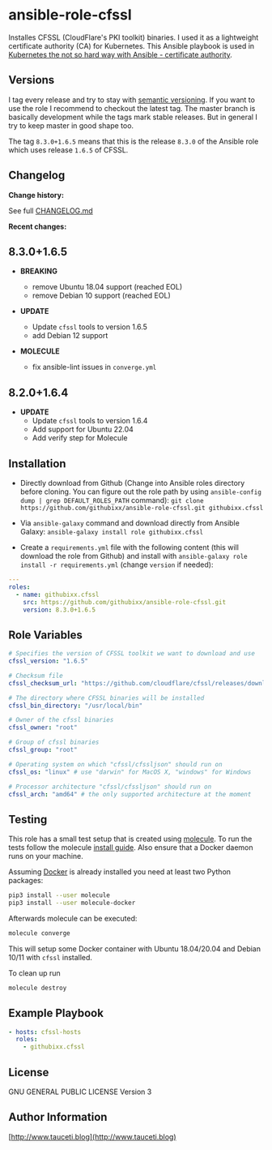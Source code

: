 # ansible-role-cfssl

Installes CFSSL (CloudFlare's PKI toolkit) binaries. I used it as a lightweight certificate authority (CA) for Kubernetes. This Ansible playbook is used in [Kubernetes the not so hard way with Ansible - certificate authority](https://www.tauceti.blog/posts/kubernetes-the-not-so-hard-way-with-ansible-certificate-authority/).

## Versions

I tag every release and try to stay with [semantic versioning](http://semver.org). If you want to use the role I recommend to checkout the latest tag. The master branch is basically development while the tags mark stable releases. But in general I try to keep master in good shape too.

The tag `8.3.0+1.6.5` means that this is the release `8.3.0` of the Ansible role which uses release `1.6.5` of CFSSL.

## Changelog

**Change history:**

See full [CHANGELOG.md](https://github.com/githubixx/ansible-role-cfssl/blob/master/CHANGELOG.md)

**Recent changes:**

## 8.3.0+1.6.5

- **BREAKING**
  - remove Ubuntu 18.04 support (reached EOL)
  - remove Debian 10 support (reached EOL)

- **UPDATE**
  - Update `cfssl` tools to version 1.6.5
  - add Debian 12 support

- **MOLECULE**
  - fix ansible-lint issues in `converge.yml`

## 8.2.0+1.6.4

- **UPDATE**
  - Update `cfssl` tools to version 1.6.4
  - Add support for Ubuntu 22.04
  - Add verify step for Molecule

## Installation

- Directly download from Github (Change into Ansible roles directory before cloning. You can figure out the role path by using `ansible-config dump | grep DEFAULT_ROLES_PATH` command):
`git clone https://github.com/githubixx/ansible-role-cfssl.git githubixx.cfssl`

- Via `ansible-galaxy` command and download directly from Ansible Galaxy:
`ansible-galaxy install role githubixx.cfssl`

- Create a `requirements.yml` file with the following content (this will download the role from Github) and install with
`ansible-galaxy role install -r requirements.yml` (change `version` if needed):

```yaml
---
roles:
  - name: githubixx.cfssl
    src: https://github.com/githubixx/ansible-role-cfssl.git
    version: 8.3.0+1.6.5
```

## Role Variables

```yaml
# Specifies the version of CFSSL toolkit we want to download and use
cfssl_version: "1.6.5"

# Checksum file
cfssl_checksum_url: "https://github.com/cloudflare/cfssl/releases/download/v{{ cfssl_version }}/cfssl_{{ cfssl_version }}_checksums.txt"

# The directory where CFSSL binaries will be installed
cfssl_bin_directory: "/usr/local/bin"

# Owner of the cfssl binaries
cfssl_owner: "root"

# Group of cfssl binaries
cfssl_group: "root"

# Operating system on which "cfssl/cfssljson" should run on
cfssl_os: "linux" # use "darwin" for MacOS X, "windows" for Windows

# Processor architecture "cfssl/cfssljson" should run on
cfssl_arch: "amd64" # the only supported architecture at the moment
```

## Testing

This role has a small test setup that is created using [molecule](https://github.com/ansible-community/molecule). To run the tests follow the molecule [install guide](https://molecule.readthedocs.io/en/latest/installation.html). Also ensure that a Docker daemon runs on your machine.

Assuming [Docker](https://www.docker.io) is already installed you need at least two Python packages:

```bash
pip3 install --user molecule
pip3 install --user molecule-docker
```

Afterwards molecule can be executed:

```bash
molecule converge
```

This will setup some Docker container with Ubuntu 18.04/20.04 and Debian 10/11 with `cfssl` installed.

To clean up run

```bash
molecule destroy
```

## Example Playbook

```yaml
- hosts: cfssl-hosts
  roles:
    - githubixx.cfssl
```

## License

GNU GENERAL PUBLIC LICENSE Version 3

## Author Information

[http://www.tauceti.blog](http://www.tauceti.blog)
